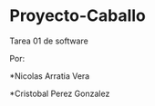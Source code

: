 Proyecto-Caballo
================

Tarea 01 de software

Por:

*Nicolas Arratia Vera



*Cristobal Perez Gonzalez
